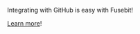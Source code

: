 Integrating with GitHub is easy with Fusebit!

[Learn more](https://developer.fusebit.io/docs/github)!
